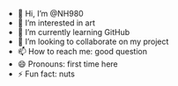 - 👋 Hi, I’m @NH980
- 👀 I’m interested in art
- 🌱 I’m currently learning GitHub
- 💞️ I’m looking to collaborate on my project
- 📫 How to reach me: good question
- 😄 Pronouns: first time here
- ⚡ Fun fact: nuts

<!---
NH980/NH980 is a ✨ special ✨ repository because its `README.md` (this file) appears on your GitHub profile.
You can click the Preview link to take a look at your changes.
--->
